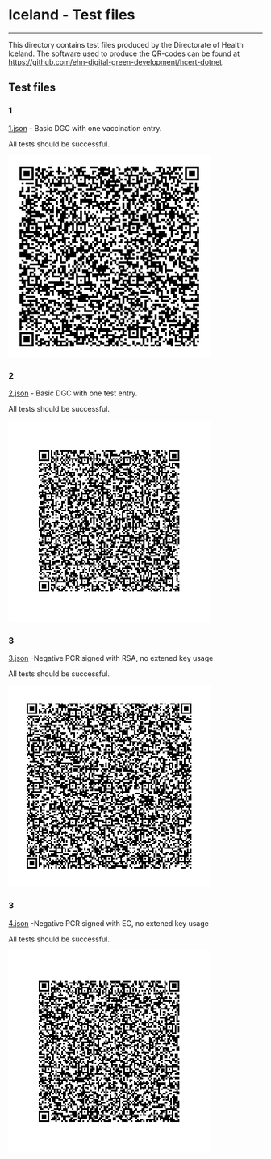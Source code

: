 # Iceland - Test files

---

This directory contains test files produced by the Directorate of Health Iceland. 
The software used to produce the QR-codes can be found at https://github.com/ehn-digital-green-development/hcert-dotnet.

## Test files

### 1

[1.json](2DCode/raw/1.json) - Basic DGC with one vaccination entry. 

All tests should be successful.

![1](2DCode/png/1.png)

### 2

[2.json](2DCode/raw/2.json) - Basic DGC with one test entry. 

All tests should be successful.

![2](2DCode/png/2.png)

### 3

[3.json](2DCode/raw/3.json) -Negative PCR signed with RSA, no extened key usage

All tests should be successful.

![3](2DCode/png/3.png)

### 3

[4.json](2DCode/raw/4.json) -Negative PCR signed with EC, no extened key usage

All tests should be successful.

![4](2DCode/png/4.png)